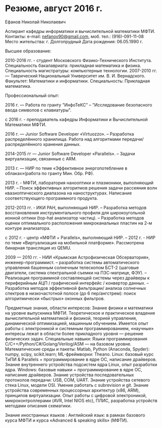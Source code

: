 # Резюме, август 2016 г.

Ефанов Николай Николаевич 

Аспирант кафедры информатики и вычислительной математики МФТИ. 
Контакты: e-mail: nefanov90@gmail.com, моб. тел.: (916)-091-11-08 
Место жительства: г. Долгопрудный 
Дата рождения: 06.05.1990 г.

Высшее образование: 

2010-2016 гг. - студент Московского Физико-Технического Института. 
Специальность бакалавриата: прикладная математика и физика.
Специальность магистратуры: компьютерные технологии. 
2007-2010 гг. — Таврический Национальный Университет им. В. И. Вернадского. 
Факультет: Математики и информатики. 
Специальность: Прикладная математика. 

Профессиональный опыт: 

2016 г. — Работа по гранту "ИнфоТеКС"
– "Исследование безопасного ввода символов с клавиатуры".

с 2016 г. - преподаватель кафедры Информатики и Вычислительной Математики МФТИ.

2016 г. — Junior Software Developer  «Virtuozzo».
– Разработка распределённого хранилища. Работа над алгоритмами передачи/распределённого хранения данных.

2014-2015 гг — Junior Software Developer  «Parallels».
– Задачи виртуализации, связанные с ARM.

2013 г. — НИР по теме «Эффективное энергопотебление в облаках»(работа по 
гранту Мин. Обр. РФ).

2013 г. - МФТИ, лаборатория нанооптики и плазмоники, выполняющий НИР. 
– Поиск эффективных алгоритмов решения задачи рассеяния волн квазиоптического 
диапазона на наноструктурах. Написание соответствующего программного продукта.

2012-2013 гг. - ИКИ РАН, выполняющий НИР. 
– Разработка методов восстановления инструментального профиля для широкоугольной 
ионной оптики (top-hat анализатор частиц). 
– Разработка методов оценки оптимального расположения микроканальных пластин на 
2-м контуре анализатора. 

с 2012 г. - центр «МФТИ + Parallels», выполняющий НИР. 
– 2012 г. - НИР по теме «Виртуализация на мобильной платформе». 
Рассмотрена бинарная трансляция из QEMU. 

2009 — 2010 гг. - НИИ «Крымская Астрофизическая Обсерватория», инженер-программист. 
– разработка системы автоматического управления башенным солнечным телескопом 
БСТ-2 (шаговые двигатели, система спектральной съемки на ПЗС-матрице, ФЭУ). 
– Реализация программной составляющей системы через драйверы к периферийным 
АЦП / графический интерфейс / конвертор данных. 
– Разработка методов эффективной фильтрации/ анализа солнечных спектров в 
низкочастотной полосе (до 6 пер/ангстрем): поиск алгоритмически «быстрых» 
оконных фильтров. 

Предметные знания, области интересов:
Знание физики и математики на уровне выпускника МФТИ. Теоретическое и практическое владение вычислительной математикой и физикой,  теорией управления, динамической оптимизацией, машинным обучением.
Имеется опыт работы с электроникой и системным программированием, «научные» интересы лежат в области более прикладного уровня — решение физических задач.
Специальные навыки: 
Языки программирования C/C++/Python/C#/Golang/Verilog/ASM — на базовом уровне.
Математические среды и пакеты: Matlab, Python (Anaconda, Spyder): numpy, scipy, scikit.learn; ML-фреймворки: Theano. 
Linux: базовый курс ТиПИ & Parallels + программирование в ядре ОС, написание драйверов.
Знание внутреннего устройства подсистем ядра Linux, опыт разработки ядра.
Windows: базовые навыки + программирование в ядре ОС, написание драйверов. 
Знание устройства последовательных протоколов передачи: USB, COM, UART.
Знание устройства сетевого стека Linux, модели OSI.
Умение работать с subrevision и git. 
Знание устройства современных процессорных архитектур (x86, ARM), принципов виртуализации.
Опыт работы с цифровой электроникой, микроконтроллерами (AVR, Intel NIOS etc), ПЛИС, разработка устройств методами описания схематики. 

Знание иностранных языков :
Английский язык: в рамках базового курса МФТИ и курса «Advanced &  speaking skills» (МФТИ).
